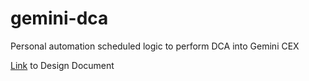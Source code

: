 # gemini-dca

Personal automation scheduled logic to perform DCA into Gemini CEX

[Link](https://docs.google.com/document/d/1jUYHuTD6vl7BIbh2C48RT9o6VYQupZ8BEPhZ4oCTtVs/edit?usp=sharing) to Design Document
